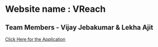 # Website name : VReach 
## Team Members - Vijay Jebakumar & Lekha Ajit 

[Click Here for the Application](https://lekha19202.github.io/Web-Design-and-Development-project-for-the-tamil-community/)
